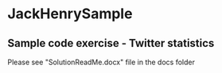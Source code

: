 # JackHenrySample
## Sample code exercise - Twitter statistics
Please see "SolutionReadMe.docx" file in the docs folder
